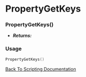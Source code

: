 # PropertyGetKeys

### PropertyGetKeys()
- ***Returns:*** 

### Usage

```Lua
PropertyGetKeys()
```


[Back To Scripting Documentation](../README.md)
